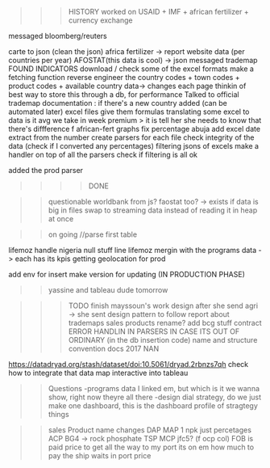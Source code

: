 >>>HISTORY
worked on USAID + IMF + african fertilizer + currency exchange

messaged bloomberg/reuters

carte to json (clean the json)
africa fertilizer -> report website data (per countries per year)
AFOSTAT(this data is cool) -> json
messaged trademap
FOUND INDICATORS
download / check some of the excel formats
make a fetching function
reverse engineer the country codes + town codes + product codes + available country data->	changes each page 
thinkin of best way to store this through a db, for performance
Talked to official trademap
documentation : if there's a new country added (can be automated later)
excel files give them formulas
translating some excel to data
is it avg we take in week premium > it is
tell her she needs to know that there's diffference f african-fert graphs
fix percentage abuja
add excel date extract from the number
create parsers for each file
check integrity of the data (check if I converted any percentages)
filtering jsons of excels
make a handler on top of all the parsers
check if filtering is all ok

added the prod parser


>>>>DONE


>> questionable
	worldbank from js? faostat too? -> exists
	if data is big in files swap to streaming data instead of reading it in heap at once

>>on going
	//parse first table

lifemoz handle nigeria null stuff line
lifemoz mergin with the programs data -> each has its kpis
getting geolocation for prod

add env for insert
make version for updating (IN PRODUCTION PHASE)


>>yassine
and tableau dude tomorrow



>>> TODO
finish mayssoun's work
design after she send agri -> she sent design pattern to follow
report about trademaps
sales products rename?
add bcg stuff
contract
ERROR HANDLIN IN PARSERS IN CASE ITS OUT OF ORDINARY (in the db insertion code)
name and structure convention docs
	2017 NAN

https://datadryad.org/stash/dataset/doi:10.5061/dryad.2rbnzs7qh
check how to integrate that data map interactive into tableau



>>Questions
	-programs data I linked em, but which is it we wanna show, right now theyre all there
	-design dial strategy, do we just make one dashboard, this is the dashboard profile of stragtegy things


>>sales Product name changes
	DAP MAP 1
	npk just percetages
	ACP
	BG4  -> rock phosphate
	TSP
	MCP
	jfc5? (f ocp col)
	FOB is paid price to get all the way to my port its on em how much to pay the ship waits in port price